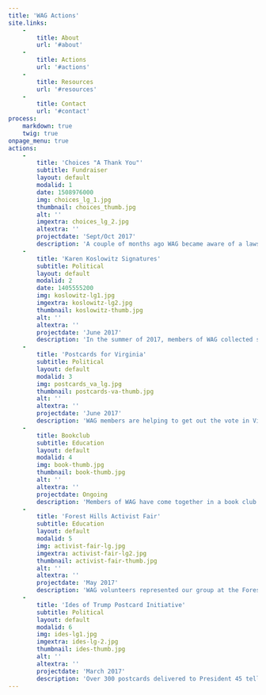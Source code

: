 ```yaml
---
title: 'WAG Actions'
site.links:
    -
        title: About
        url: '#about'
    -
        title: Actions
        url: '#actions'
    -
        title: Resources
        url: '#resources'
    -
        title: Contact
        url: '#contact'
process:
    markdown: true
    twig: true
onpage_menu: true
actions:
    -
        title: 'Choices "A Thank You"'
        subtitle: Fundraiser
        layout: default
        modalid: 1
        date: 1508976000
        img: choices_lg_1.jpg
        thumbnail: choices_thumb.jpg
        alt: ''
        imgextra: choices_lg_2.jpg
        altextra: ''
        projectdate: 'Sept/Oct 2017'
        description: 'A couple of months ago WAG became aware of a lawsuit that Attorney General Eric Schneiderman was bringing against a group of people who had been standing outside and harassing the clients of Choices Womens Medical Center. We sent a letter to thank @agschneiderman, but felt strongly that we also needed to support the staff of Choices for their daily commitment to reproductive healthcare. WAG members Liz Chase and Jody Peckett visited @choiceswomensmedical this week to deliver those gifts (a Keurig, water cooler, and microwave) for the staff. We were treated to a tour of their fantastic facilities by Administrator Kelly Mallinson and got to meet and chat with the founder and CEO, Merle Hoffman. Merle is a true warrior and has been fighting for women''s reproductive healthcare for over 40 years! It was an honor to meet both of these inspiring women and their amazing staff. Looking forward to a long and productive relationship with these women and their extraordinary facility! Thank you Choices'
    -
        title: 'Karen Koslowitz Signatures'
        subtitle: Political
        layout: default
        modalid: 2
        date: 1405555200
        img: koslowitz-lg1.jpg
        imgextra: koslowitz-lg2.jpg
        thumbnail: koslowitz-thumb.jpg
        alt: ''
        altextra: ''
        projectdate: 'June 2017'
        description: 'In the summer of 2017, members of WAG collected signatures for Karen Koslowitz''s petitions to be an incumbent on the ballot for her New York City Council seat. We helped Councilwoman Koslowitz''s office collect over 100 signatures.'
    -
        title: 'Postcards for Virginia'
        subtitle: Political
        layout: default
        modalid: 3
        img: postcards_va_lg.jpg
        thumbnail: postcards-va-thumb.jpg
        alt: ''
        altextra: ''
        projectdate: 'June 2017'
        description: 'WAG members are helping to get out the vote in Virginia by participating in #postcards4va #persist #wagfh #virginiaisforvoters @postcards4va'
    -
        title: Bookclub
        subtitle: Education
        layout: default
        modalid: 4
        img: book-thumb.jpg
        thumbnail: book-thumb.jpg
        alt: ''
        altextra: ''
        projectdate: Ongoing
        description: 'Members of WAG have come together in a book club in order to explore and understand issues of race and privilege in our communities and our own lives. Our group began with <i>Waking Up White</i> by Debby Irving. We have continued to select texts that we believe can inform and expand our understandings of race and privilege.'
    -
        title: 'Forest Hills Activist Fair'
        subtitle: Education
        layout: default
        modalid: 5
        img: activist-fair-lg.jpg
        imgextra: activist-fair-lg2.jpg
        thumbnail: activist-fair-thumb.jpg
        alt: ''
        altextra: ''
        projectdate: 'May 2017'
        description: 'WAG volunteers represented our group at the Forest Hills Activism Fair coordinated by Congresswoman Grace Meng.'
    -
        title: 'Ides of Trump Postcard Initiative'
        subtitle: Political
        layout: default
        modalid: 6
        img: ides-lg1.jpg
        imgextra: ides-lg-2.jpg
        thumbnail: ides-thumb.jpg
        alt: ''
        altextra: ''
        projectdate: 'March 2017'
        description: 'Over 300 postcards delivered to President 45 telling it like it is. <a href="https://www.facebook.com/TheIdesOfTrump/">https://www.facebook.com/TheIdesOfTrump/</a>'
---
```



